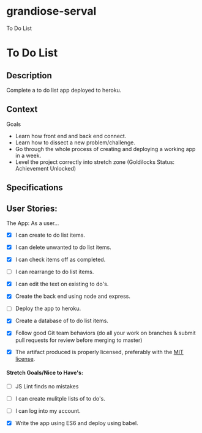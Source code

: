 # grandiose-serval
To Do List 

# To Do List
## Description

Complete a to do list app deployed to heroku.
## Context

Goals
- Learn how front end and back end connect.
- Learn how to dissect a new problem/challenge.
- Go through the whole process of creating and deploying a working app in a week.
- Level the project correctly into stretch zone (Goldilocks Status: Achievement Unlocked)

## Specifications

## User Stories:

The App: As a user...
- [x] I can create to do list items.
- [x] I can delete unwanted to do list items.
- [X] I can check items off as completed.
- [ ] I can rearrange to do list items. 
- [x] I can edit the text on existing to do's.
- [x] Create the back end using node and express.
- [ ] Deploy the app to heroku. 
- [x] Create a database of to do list items.
- [x] Follow good Git team behaviors (do all your work on branches & submit pull requests for review before merging to master)
- [x] The artifact produced is properly licensed, preferably with the [MIT license](https://opensource.org/licenses/MIT).


#### Stretch Goals/Nice to Have's:
- [ ] JS Lint finds no mistakes
- [ ] I can create mulitple lists of to do's.
- [ ] I can log into my account.
- [x] Write the app using ES6 and deploy using babel.


